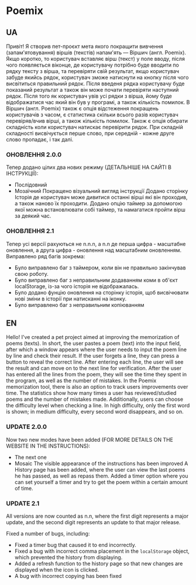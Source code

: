 # Poemix
## UA
Привіт! Я створив пет-проєкт мета якого покращити вивчення (запам'ятовування) віршів (текстів) напам'ять — Віршич (англ. Poemix). 
Якщо коротко, то користувач вставляє вірш (текст) у поле вводу, після чого появляється віконце, 
де користувачу потрібно буде вводити по рядку тексту з вірша, та перевіряти свій результат, 
якщо користувач забуде якийсь рядок, користувач зможе натиснути на кнопку після чого висвітиться правильний рядок. 
Після введеня рядка користувачу буде показаний результат а також він може почати перевіряти наступний рядок.
Після того як користувач увів усі рядки з вірша, йому буде відображатися час який він був у програмі,
а також кількість помилок.
В Віршич (англ. Poemix) також є опція відстеження покращень користувачів з часом, 
є статистика скільки всього разів користувач перевіряв/вчив вірші, а також кількість помилок.
Також є опція обирати складність коли користувач натискає перевірити рядок. 
При складній складності висвічується перше слово, при середній - кожне друге слово пропадає, і так далі.

### ОНОВЛЕННЯ 2.0.0
Тепер додано цілих два нових режиму (ДЕТАЛЬНІШЕ НА САЙТІ В ІНСТРУКЦІЇ):
- Послідовний
- Мозаїчний
Покращено візуальний вигляд інструкції
Додано сторінку Історія де користувач може дивитися останні вірші які він проходив, а також наново їх проходити.
Додано опцію таймер за допомогою якої можна встановлювати собі таймер, та намагатися пройти вірш за деякий час.

### ОНОВЛЕННЯ 2.1
Тепер усі версії рахуються не n.n.n, а n.n де перша цифра - масштабне оновлення, а друга цифра - оновлення над масштабним оновленням.
Виправлено ряд багів зокрема:
- Було виправлено баг з таймером, коли він не правильно закінчував свою роботу.
- Було виправлено баг з неправильним додаванням коми в об'єкт localStorage, із-за чого історія не відображалась.
- Було додано фунцію оновлення на сторінку історія, щоб висвічювати нові зміни в історії при натисканні на іконку.
- Було виправлено баг з неправильним копіюванням


## EN
Hello! I've created a pet project aimed at improving the memorization of poems (texts). 
In short, the user pastes a poem (text) into the input field, 
after which a window appears where the user needs to input the poem line by line and check their result. 
If the user forgets a line, they can press a button to reveal the correct line. After entering each line,
the user will see the result and can move on to the next line for verification.
After the user has entered all the lines from the poem, they will see the time they spent in the program, 
as well as the number of mistakes.
In the Poemix memorization tool, there is also an option to track users improvements over time. 
The statistics show how many times a user has reviewed/studied poems and the number of mistakes made.
Additionally, users can choose the difficulty level when checking a line. In high difficulty, 
only the first word is shown; in medium difficulty, every second word disappears, and so on.

### UPDATE 2.0.0
Now two new modes have been added (FOR MORE DETAILS ON THE WEBSITE IN THE INSTRUCTIONS):
- The next one
- Mosaic
The visible appearance of the instructions has been improved
A History page has been added, where the user can view the last poems he has passed, as well as repass them.
Added a timer option where you can set yourself a timer and try to get the poem within a certain amount of time.

### UPDATE 2.1
All versions are now counted as n.n, where the first digit represents a major update, and the second digit represents an update to that major release.

Fixed a number of bugs, including:
- Fixed a timer bug that caused it to end incorrectly.
- Fixed a bug with incorrect comma placement in the `localStorage` object, which prevented the history from displaying.
- Added a refresh function to the history page so that new changes are displayed when the icon is clicked.
- A bug with incorrect copying has been fixed
